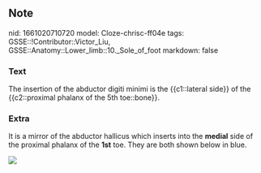 ## Note
nid: 1661020710720
model: Cloze-chrisc-ff04e
tags: GSSE::!Contributor::Victor_Liu, GSSE::Anatomy::Lower_limb::10._Sole_of_foot
markdown: false

### Text
The insertion of the abductor digiti minimi is the {{c1::lateral side}} of the {{c2::proximal phalanx of the 5th toe::bone}}.

### Extra
It is a mirror of the abductor hallicus which inserts into the
<b>medial</b> side of the proximal phalanx of the <b>1st</b> toe.
They are both shown below in blue.
<div><img src=
"paste-d1daf55bf7d9562dc6d299b4d494633b42f8a1df.jpg"></div>
